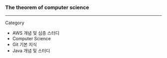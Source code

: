 
### The theorem of computer science
***
Category
+ AWS 개념 및 심층 스터디
+ Computer Science
+ Git 기본 지식
+ Java 개념 및 스터디
